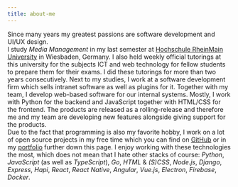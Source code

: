 ```yaml
---
title: about-me
---
```


<p>Since many years my greatest passions are software development and UI/UX design.<br>
I study <em>Media Management</em> in my last semester at <a href="http://www.hs-rm.de/" target="_blank">Hochschule RheinMain University</a> in Wiesbaden, Germany. I also held weekly official tutorings at this university for the subjects ICT and web technology for fellow students to prepare them for their exams. I did these tutorings for more than two years consecutively.
Next to my studies, I work at a software development firm which sells intranet software as well as plugins for it. Together with my team, I develop web-based software for our internal systems.
Mostly, I work with Python for the backend and JavaScript together with HTML/CSS for the frontend. The products are released as a rolling-release and therefore me and my team are developing new features alongside giving support for the products.<br>
Due to the fact that programming is also my favorite hobby, I work on a lot of open source projects in my free time which you can find on <a href="https://github.com/loehnertz" target="_blank">GitHub</a> or in my <a href="https://www.jakob.codes/#portfolio">portfolio</a> further down this page.
I enjoy working with these technologies the most, which does not mean that I hate other stacks of course: <em>Python</em>, <em>JavaScript</em> (as well as <em>TypeScript</em>), <em>Go</em>, <em>HTML</em> &amp; <em>(S)CSS</em>, <em>Node.js</em>, <em>Django</em>, <em>Express</em>, <em>Hapi</em>, <em>React</em>, <em>React Native</em>, <em>Angular</em>, <em>Vue.js</em>, <em>Electron</em>, <em>Firebase</em>, <em>Docker</em>.</p>
